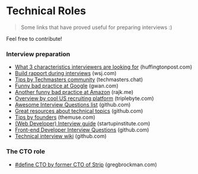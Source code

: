 # Technical Roles

> Some links that have proved useful for preparing interviews :)

Feel free to contribute!

### Interview preparation

* [What 3 characteristics interviewers are looking for](http://www.huffingtonpost.com/entry/never-hire-people-without-these-3-characteristics_us_5769752de4b048b0aa9b93c2) (huffingtonpost.com)
* [Build rapport during interviews](http://www.wsj.com/articles/how-to-build-instant-rapport-in-an-interview-1480436936) (wsj.com)
* [Tips by Techmasters community](https://blog.techmasters.chat/the-technical-interview-rift-cf5d4cf6d2c#.nk8d1t729) (techmasters.chat)
* [Funny bad practice at Google](http://www.gwan.com/blog/20160405.html) (gwan.com)
* [Another funny bad practice at Amazon](https://rajk.me/amazon-interview-experience/) (rajk.me)
* [Overview by cool US recruiting platform](http://blog.triplebyte.com/how-to-pass-a-programming-interview) (triplebyte.com)
* [Awesome Interview Questions list](https://github.com/MaximAbramchuck/awesome-interview-questions) (github.com)
* [Great resources about technical topics](https://github.com/andreis/interview) (github.com)
* [Tips by founders](https://www.themuse.com/advice/13-startup-founders-share-how-to-nail-your-next-interview) (themuse.com)
* [(Web Developer) Interview guide](http://blog.startupinstitute.com/2015-8-10-web-developer-interview/) (startupinstitute.com)
* [Front-end Developer Interview Questions](https://github.com/h5bp/Front-end-Developer-Interview-Questions) (github.com)
* [Technical interview wiki](https://github.com/mission-peace/interview/wiki) (github.com)

### The CTO role

* [#define CTO by former CTO of Strip](https://blog.gregbrockman.com/figuring-out-the-cto-role-at-stripe) (gregbrockman.com)
